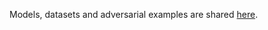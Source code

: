 Models, datasets and adversarial examples are shared [here](https://drive.google.com/drive/folders/1-zNAhHMbbj6J0pOd5w2Gc8sHEjxAHVZw?usp=sharing).
